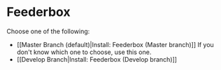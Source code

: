 # Feederbox

Choose one of the following:

* \[\[Master Branch \(default\)\|Install: Feederbox \(Master branch\)\]\]  If you don't know which one to choose, use this one.
* \[\[Develop Branch\|Install: Feederbox \(Develop branch\)\]\]

